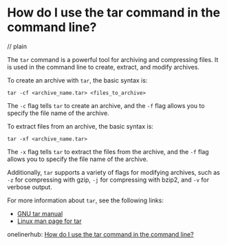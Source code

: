 # How do I use the tar command in the command line?
// plain

The `tar` command is a powerful tool for archiving and compressing files. It is used in the command line to create, extract, and modify archives.

To create an archive with `tar`, the basic syntax is:

```
tar -cf <archive_name.tar> <files_to_archive>
```

The `-c` flag tells `tar` to create an archive, and the `-f` flag allows you to specify the file name of the archive.

To extract files from an archive, the basic syntax is:

```
tar -xf <archive_name.tar>
```

The `-x` flag tells `tar` to extract the files from the archive, and the `-f` flag allows you to specify the file name of the archive.

Additionally, `tar` supports a variety of flags for modifying archives, such as `-z` for compressing with gzip, `-j` for compressing with bzip2, and `-v` for verbose output.

For more information about `tar`, see the following links:

* [GNU tar manual](https://www.gnu.org/software/tar/manual/html_node/tar_toc.html)
* [Linux man page for tar](http://man7.org/linux/man-pages/man1/tar.1.html)

onelinerhub: [How do I use the tar command in the command line?](https://onelinerhub.com/cli-tar/how-do-i-use-the-tar-command-in-the-command-line)